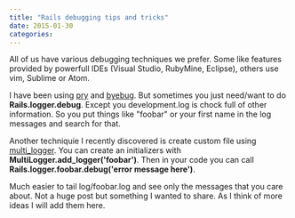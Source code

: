 ```yaml
---
title: "Rails debugging tips and tricks"
date: 2015-01-30
categories:
---
```


All of us have various debugging techniques we prefer.  Some like features provided by powerfull IDEs (Visual Studio, RubyMine, Eclipse), others use vim, Sublime or Atom.  

I have been using [pry](https://github.com/pry/pry) and [byebug](https://github.com/deivid-rodriguez/byebug).  But sometimes you just need/want to do **Rails.logger.debug**.  Except you development.log is chock full of other information.  So you put things like "foobar" or your first name in the log messages and search for that.  

Another techniquie I recently discovered is create custom file using [multi_logger](https://github.com/lulalala/multi_logger).  You can create an initializers with **MultiLogger.add_logger('foobar')**.  Then in your code you can call **Rails.logger.foobar.debug('error message here')**.  

Much easier to tail log/foobar.log and see only the messages that you care about.  Not a huge post but something I wanted to share.  As I think of more ideas I will add them here.  
